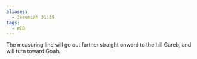 ```yaml
---
aliases:
  - Jeremiah 31:39
tags:
  - WEB
---
```

The measuring line will go out further straight onward to the hill Gareb, and will turn toward Goah.